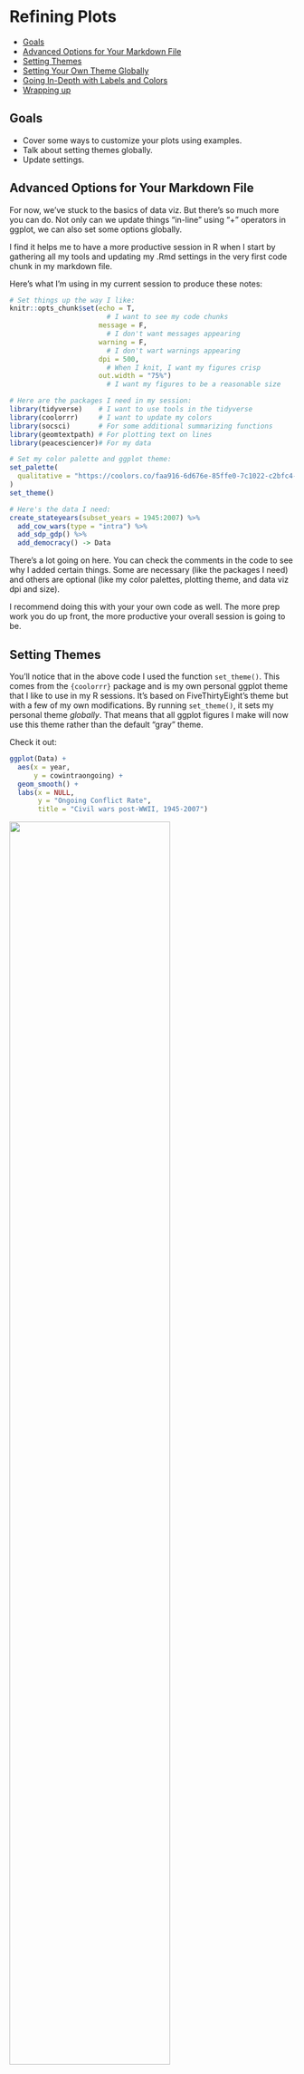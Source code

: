 Refining Plots
================

-   <a href="#goals" id="toc-goals">Goals</a>
-   <a href="#advanced-options-for-your-markdown-file"
    id="toc-advanced-options-for-your-markdown-file">Advanced Options for
    Your Markdown File</a>
-   <a href="#setting-themes" id="toc-setting-themes">Setting Themes</a>
-   <a href="#setting-your-own-theme-globally"
    id="toc-setting-your-own-theme-globally">Setting Your Own Theme
    Globally</a>
-   <a href="#going-in-depth-with-labels-and-colors"
    id="toc-going-in-depth-with-labels-and-colors">Going In-Depth with
    Labels and Colors</a>
-   <a href="#wrapping-up" id="toc-wrapping-up">Wrapping up</a>

## Goals

-   Cover some ways to customize your plots using examples.
-   Talk about setting themes globally.
-   Update settings.

## Advanced Options for Your Markdown File

For now, we’ve stuck to the basics of data viz. But there’s so much more
you can do. Not only can we update things “in-line” using “+” operators
in ggplot, we can also set some options globally.

I find it helps me to have a more productive session in R when I start
by gathering all my tools and updating my .Rmd settings in the very
first code chunk in my markdown file.

Here’s what I’m using in my current session to produce these notes:

``` r
# Set things up the way I like:
knitr::opts_chunk$set(echo = T,   
                        # I want to see my code chunks
                      message = F,
                        # I don't want messages appearing
                      warning = F,
                        # I don't wart warnings appearing
                      dpi = 500,  
                        # When I knit, I want my figures crisp
                      out.width = "75%")
                        # I want my figures to be a reasonable size

# Here are the packages I need in my session:
library(tidyverse)    # I want to use tools in the tidyverse
library(coolorrr)     # I want to update my colors
library(socsci)       # For some additional summarizing functions
library(geomtextpath) # For plotting text on lines
library(peacesciencer)# For my data

# Set my color palette and ggplot theme:
set_palette(
  qualitative = "https://coolors.co/faa916-6d676e-85ffe0-7c1022-c2bfc4-c0d47b-dc0425-79b3a7-1b1b1e"
)
set_theme()

# Here's the data I need:
create_stateyears(subset_years = 1945:2007) %>%
  add_cow_wars(type = "intra") %>%
  add_sdp_gdp() %>%
  add_democracy() -> Data
```

There’s a lot going on here. You can check the comments in the code to
see why I added certain things. Some are necessary (like the packages I
need) and others are optional (like my color palettes, plotting theme,
and data viz dpi and size).

I recommend doing this with your your own code as well. The more prep
work you do up front, the more productive your overall session is going
to be.

## Setting Themes

You’ll notice that in the above code I used the function `set_theme()`.
This comes from the `{coolorrr}` package and is my own personal ggplot
theme that I like to use in my R sessions. It’s based on
FiveThirtyEight’s theme but with a few of my own modifications. By
running `set_theme()`, it sets my personal theme *globally*. That means
that all ggplot figures I make will now use this theme rather than the
default “gray” theme.

Check it out:

``` r
ggplot(Data) +
  aes(x = year,
      y = cowintraongoing) +
  geom_smooth() +
  labs(x = NULL,
       y = "Ongoing Conflict Rate",
       title = "Civil wars post-WWII, 1945-2007")
```

<img src="12_refining_plots_files/figure-gfm/unnamed-chunk-2-1.png" width="75%" />

If I wanted to go back to the default, I can just use the appropriate
`theme_()` function:

``` r
ggplot(Data) +
  aes(x = year,
      y = cowintraongoing) +
  geom_smooth() +
  labs(x = NULL,
       y = "Ongoing Conflict Rate",
       title = "Civil wars post-WWII, 1945-2007") +
  theme_gray()
```

<img src="12_refining_plots_files/figure-gfm/unnamed-chunk-3-1.png" width="75%" />

There are many different themes you can use, like:

``` r
ggplot(Data) +
  aes(x = year,
      y = cowintraongoing) +
  geom_smooth() +
  labs(x = NULL,
       y = "Ongoing Conflict Rate",
       title = "Civil wars post-WWII, 1945-2007") +
  theme_bw()
```

<img src="12_refining_plots_files/figure-gfm/unnamed-chunk-4-1.png" width="75%" />

``` r
ggplot(Data) +
  aes(x = year,
      y = cowintraongoing) +
  geom_smooth() +
  labs(x = NULL,
       y = "Ongoing Conflict Rate",
       title = "Civil wars post-WWII, 1945-2007") +
  theme_classic()
```

<img src="12_refining_plots_files/figure-gfm/unnamed-chunk-5-1.png" width="75%" />

``` r
ggplot(Data) +
  aes(x = year,
      y = cowintraongoing) +
  geom_smooth() +
  labs(x = NULL,
       y = "Ongoing Conflict Rate",
       title = "Civil wars post-WWII, 1945-2007") +
  theme_dark()
```

<img src="12_refining_plots_files/figure-gfm/unnamed-chunk-6-1.png" width="75%" />

``` r
ggplot(Data) +
  aes(x = year,
      y = cowintraongoing) +
  geom_smooth() +
  labs(x = NULL,
       y = "Ongoing Conflict Rate",
       title = "Civil wars post-WWII, 1945-2007") +
  theme_light()
```

<img src="12_refining_plots_files/figure-gfm/unnamed-chunk-7-1.png" width="75%" />

And on and on it goes…

You can access even more specialized themes using the `{ggthemes}`
package. Here’s the FiveThirtyEight theme:

``` r
ggplot(Data) +
  aes(x = year,
      y = cowintraongoing) +
  geom_smooth() +
  labs(x = NULL,
       y = "Ongoing Conflict Rate",
       title = "Civil wars post-WWII, 1945-2007") +
  ggthemes::theme_fivethirtyeight()
```

<img src="12_refining_plots_files/figure-gfm/unnamed-chunk-8-1.png" width="75%" />

The Wallstreet Journal theme:

``` r
ggplot(Data) +
  aes(x = year,
      y = cowintraongoing) +
  geom_smooth() +
  labs(x = NULL,
       y = "Ongoing Conflict Rate",
       title = "Civil wars post-WWII\n1945-2007") +
  ggthemes::theme_wsj()
```

<img src="12_refining_plots_files/figure-gfm/unnamed-chunk-9-1.png" width="75%" />

The Economist theme:

``` r
ggplot(Data) +
  aes(x = year,
      y = cowintraongoing) +
  geom_smooth() +
  labs(x = NULL,
       y = "Ongoing Conflict Rate",
       title = "Civil wars post-WWII, 1945-2007") +
  ggthemes::theme_economist()
```

<img src="12_refining_plots_files/figure-gfm/unnamed-chunk-10-1.png" width="75%" />

There’s even a Tufte theme:

``` r
ggplot(Data) +
  aes(x = year,
      y = cowintraongoing) +
  geom_smooth() +
  labs(x = NULL,
       y = "Ongoing Conflict Rate",
       title = "Civil wars post-WWII, 1945-2007") +
  ggthemes::theme_tufte()
```

<img src="12_refining_plots_files/figure-gfm/unnamed-chunk-11-1.png" width="75%" />

Remember that Tufte was the guy who said we should minimize our ink to
data ratio. His theme certainly does.

## Setting Your Own Theme Globally

The `set_theme()` function I used in the first code chunk set my own
person theme globally. You can set your own theme globally, too.

Say you like the clean theme from ggthemes. Just run:

``` r
theme_set(ggthemes::theme_clean())
```

Notice that this function is `theme_set()`. How confusing! But that’s
how it goes with R sometimes.

Even so, it works. Any new plots you make will follow the theme you set
with `theme_set()`:

``` r
ggplot(Data) +
  aes(x = year,
      y = cowintraongoing) +
  geom_smooth() +
  labs(x = NULL,
       y = "Ongoing Conflict Rate",
       title = "Civil wars post-WWII, 1945-2007") 
```

<img src="12_refining_plots_files/figure-gfm/unnamed-chunk-13-1.png" width="75%" />

I’m partial to my own, so I’m going to set it back with `set_theme()`
from `{coolorrr}`:

``` r
set_theme()
```

## Going In-Depth with Labels and Colors

Once you master settings like themes and colors (like we talked about
last time), you start to think about how to build up to more complicated
visuals.

Here’s an example. Let’s start by filtering our data down to the year
1990:

``` r
Data %>%
  filter(year == 1990) -> data_90
```

Next, let’s build a base plot—a scatter plot showing GDP per capita on
the x axis and quality of democracy on the y axis:

``` r
p <- ggplot(data_90) +
  aes(x = exp(wbgdppc2011est),
      y = v2x_polyarchy) +
  geom_point(alpha = 0.5,
             color = "gray") +
  scale_x_log10(labels = scales::dollar) +
  labs(x = "GDP per capita",
       y = "Quality of Democracy",
       title = "Economic Health, Democracy, and Conflict",
       subtitle = "Data for 1990",
       caption = "Source: {peacesciencer}")
p # print
```

<img src="12_refining_plots_files/figure-gfm/unnamed-chunk-16-1.png" width="75%" />

Note that I saved the plot as an object called `p`.

Next, let’s use color to highlight countries experiencing civil war:

``` r
p2 <- p +
  geom_point(data = filter(data_90, 
                           cowintraongoing == 1),
             color = "red")
p2
```

<img src="12_refining_plots_files/figure-gfm/unnamed-chunk-17-1.png" width="75%" />

In the next layer, we’ll add some text to tell us which countries
experience conflict in 1990:

``` r
p3 <- p2 + 
  ggrepel::geom_text_repel(
    data = filter(data_90, cowintraongoing == 1),
    aes(label = statenme),
    size = 2
  )
p3
```

<img src="12_refining_plots_files/figure-gfm/unnamed-chunk-18-1.png" width="75%" />

That’s not, too bad. Say we didn’t care for the theme. We can try out
some alternatives:

``` r
## This looks like the baseR plot() function theme:
p3 + ggthemes::theme_base()
```

<img src="12_refining_plots_files/figure-gfm/unnamed-chunk-19-1.png" width="75%" />

``` r
## The calc theme
p3 + ggthemes::theme_calc()
```

<img src="12_refining_plots_files/figure-gfm/unnamed-chunk-19-2.png" width="75%" />

``` r
## The clean theme
p3 + ggthemes::theme_clean()
```

<img src="12_refining_plots_files/figure-gfm/unnamed-chunk-19-3.png" width="75%" />

``` r
## The new excel theme (I don't hate it)
p3 + ggthemes::theme_excel_new()
```

<img src="12_refining_plots_files/figure-gfm/unnamed-chunk-19-4.png" width="75%" />

``` r
## The Few theme
p3 + ggthemes::theme_few()
```

<img src="12_refining_plots_files/figure-gfm/unnamed-chunk-19-5.png" width="75%" />

``` r
## FiveThirtyEight (notice it drops axis titles)
p3 + ggthemes::theme_fivethirtyeight()
```

<img src="12_refining_plots_files/figure-gfm/unnamed-chunk-19-6.png" width="75%" />

``` r
## A google doc theme
p3 + ggthemes::theme_gdocs()
```

<img src="12_refining_plots_files/figure-gfm/unnamed-chunk-19-7.png" width="75%" />

``` r
## And more
p3 + ggthemes::theme_pander()
```

<img src="12_refining_plots_files/figure-gfm/unnamed-chunk-19-8.png" width="75%" />

``` r
## Trick your friends into thinking you use Stata!
p3 + ggthemes::theme_stata()
```

<img src="12_refining_plots_files/figure-gfm/unnamed-chunk-19-9.png" width="75%" />

## Wrapping up

Okay that was a lot. The point is not to cover all the ways you can
customize your plot but to give you an impression of just how many
elements can be updated. We haven’t even talked about the `theme()`
function which gives you even more control over the look of your data
viz.

You won’t master this in a single class, or a single semester for that
matter. The key with all of this is to practice.
